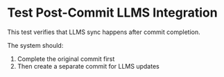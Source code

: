 # Test Post-Commit LLMS Integration

This test verifies that LLMS sync happens after commit completion.

The system should:
1. Complete the original commit first
2. Then create a separate commit for LLMS updates
